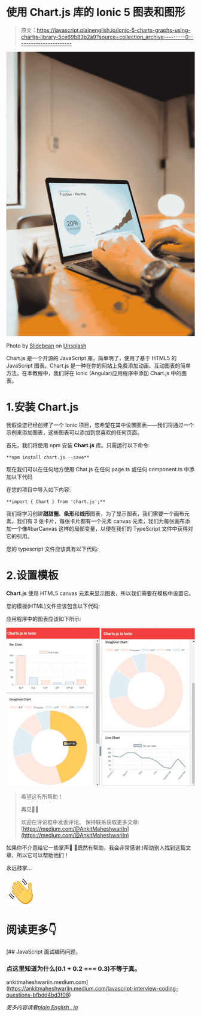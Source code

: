 # 使用 Chart.js 库的 Ionic 5 图表和图形

> 原文：<https://javascript.plainenglish.io/ionic-5-charts-graphs-using-chartjs-library-5ce69b83b2a9?source=collection_archive---------0----------------------->

![](img/2e2f58d45f2571a3f53daa7e440b6109.png)

Photo by [Slidebean](https://unsplash.com/@slidebean?utm_source=medium&utm_medium=referral) on [Unsplash](https://unsplash.com?utm_source=medium&utm_medium=referral)

Chart.js 是一个开源的 JavaScript 库，简单明了，使用了基于 HTML5 的 JavaScript 图表。Chart.js 是一种在你的网站上免费添加动画、互动图表的简单方法。在本教程中，我们将在 Ionic (Angular)应用程序中添加 Chart.js 中的图表。

# 1.安装 Chart.js

我假设您已经创建了一个 Ionic 项目，您希望在其中设置图表——我们将通过一个示例来添加图表，这些图表可以添加到您喜欢的任何页面。

首先，我们将使用 npm 安装 **Chart.js** 库。只需运行以下命令:

```
**npm install chart.js --save**
```

现在我们可以在任何地方使用 Chat.js 在任何 page.ts 或任何 component.ts 中添加以下代码

在您的项目中导入如下内容:

```
**import { Chart } from 'chart.js';**
```

我们将学习创建**甜甜圈**、**条形**和**线形**图表，为了显示图表，我们需要一个画布元素。我们有 3 张卡片，每张卡片都有一个元素 canvas 元素，我们为每张画布添加一个像#barCanvas 这样的局部变量，以便在我们的 TypeScript 文件中获得对它的引用。

您的 typescript 文件应该具有以下代码:

# 2.设置模板

**Chart.js** 使用 HTML5 canvas 元素来显示图表，所以我们需要在模板中设置它。

您的模板(HTML)文件应该包含以下代码:

应用程序中的图表应该如下所示:

![](img/5f1cd8e89fa5dabb5de895675336f78d.png)

> 希望这有所帮助！
> 
> 再见👋👋
> 
> 欢迎在评论框中发表评论。
> 保持联系获取更多文章:
> [https://medium.com/@AnkitMaheshwariIn](https://medium.com/@AnkitMaheshwariIn)

如果你不介意给它一些掌声👏 👏既然有帮助，我会非常感谢:)帮助别人找到这篇文章，所以它可以帮助他们！

永远鼓掌…

![](img/2f4712882de180d90c9dcdb0cb91ae69.png)

# 阅读更多👇

[](https://ankitmaheshwariin.medium.com/javascript-interview-coding-questions-bfbdd4bd3f08) [## JavaScript 面试编码问题。

### 点这里知道为什么(0.1 + 0.2 === 0.3)不等于真。

ankitmaheshwariin.medium.com](https://ankitmaheshwariin.medium.com/javascript-interview-coding-questions-bfbdd4bd3f08) 

*更多内容请看*[*plain English . io*](http://plainenglish.io/)